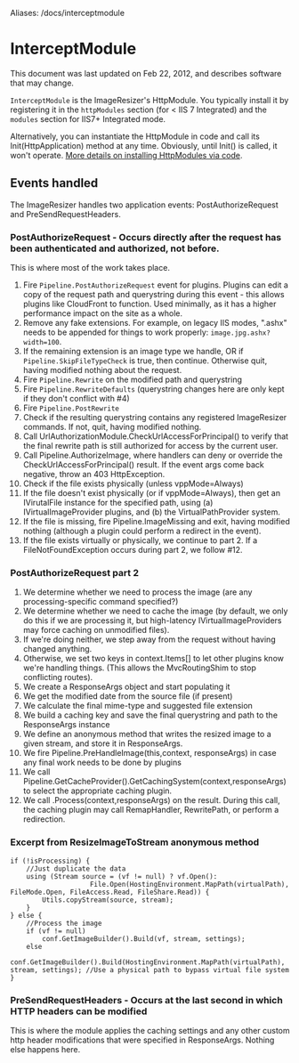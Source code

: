 Aliases: /docs/interceptmodule

# InterceptModule 

This document was last updated on Feb 22, 2012, and describes software that may change.

`InterceptModule` is the ImageResizer's HttpModule. You typically install it by registering it in the `httpModules` section (for < IIS 7 Integrated) and the `modules` section for IIS7+ Integrated mode.

Alternatively, you can instantiate the HttpModule in code and call its Init(HttpApplication) method at any time. Obviously, until Init() is called, it won't operate. [More details on installing HttpModules via code](http://stackoverflow.com/questions/239802/programmatically-register-httpmodules-at-runtime).

## Events handled

The ImageResizer handles two application events: PostAuthorizeRequest and PreSendRequestHeaders.

### PostAuthorizeRequest - Occurs directly after the request has been authenticated and authorized, not before.

This is where most of the work takes place.

1. Fire `Pipeline.PostAuthorizeRequest` event for plugins. Plugins can edit a copy of the request path and querystring during this event - 
   this allows plugins like CloudFront to function. Used minimally, as it has a higher performance impact on the site as a whole.
2. Remove any fake extensions. For example, on legacy IIS modes, ".ashx" needs to be appended for things to work properly: `image.jpg.ashx?width=100`.
3. If the remaining extension is an image type we handle, OR if `Pipeline.SkipFileTypeCheck` is true, then continue. Otherwise quit, having modified nothing about the request.
4. Fire `Pipeline.Rewrite` on the modified path and querystring
5. Fire `Pipeline.RewriteDefaults` (querystring changes here are only kept if they don't conflict with #4)
6. Fire `Pipeline.PostRewrite`
7. Check if the resulting querystring contains any registered ImageResizer commands. If not, quit, having modified nothing.
8. Call UrlAuthorizationModule.CheckUrlAccessForPrincipal() to verify that the final rewrite path is still authorized for access by the current user.
9. Call Pipeline.AuthorizeImage, where handlers can deny or override the CheckUrlAccessForPrincipal() result. If the event args come back negative, throw an 403 HttpException.
10. Check if the file exists physically (unless vppMode=Always)
11. If the file doesn't exist physically (or if vppMode=Always), then get an IVirutalFile instance for the specified path, using (a) IVirtualImageProvider plugins, and (b) the VirtualPathProvider system.
12. If the file is missing, fire Pipeline.ImageMissing and exit, having modified nothing (although a plugin could perform a redirect in the event).
13. If the file exists virtually or physically, we continue to part 2. If a FileNotFoundException occurs during part 2, we follow #12.

### PostAuthorizeRequest part 2

1. We determine whether we need to process the image (are any processing-specific command specified?)
2. We determine whether we need to cache the image (by default, we only do this if we are processing it, but high-latency IVirtualImageProviders may force caching on unmodified files).
3. If we're doing neither, we step away from the request without having changed anything.
4. Otherwise, we set two keys in context.Items[] to let other plugins know we're handling things. (This allows the MvcRoutingShim to stop conflicting routes).
5. We create a ResponseArgs object and start populating it
6. We get the modified date from the source file (if present)
7. We calculate the final mime-type and suggested file extension
8. We build a caching key and save the final querystring and path to the ResponseArgs instance
9. We define an anonymous method that writes the resized image to a given stream, and store it in ResponseArgs.
10. We fire Pipeline.PreHandleImage(this,context, responseArgs) in case any final work needs to be done by plugins
11. We call Pipeline.GetCacheProvider().GetCachingSystem(context,responseArgs) to select the appropriate caching plugin.
12. We call .Process(context,responseArgs) on the result. During this call, the caching plugin may call RemapHandler, RewritePath, or perform a redirection.


### Excerpt from ResizeImageToStream anonymous method

	if (!isProcessing) {
	    //Just duplicate the data
	    using (Stream source = (vf != null) ? vf.Open(): 
	                    File.Open(HostingEnvironment.MapPath(virtualPath), FileMode.Open, FileAccess.Read, FileShare.Read)) {
	        Utils.copyStream(source, stream);
	    }
	} else {
	    //Process the image
	    if (vf != null)
	        conf.GetImageBuilder().Build(vf, stream, settings);
	    else
	        conf.GetImageBuilder().Build(HostingEnvironment.MapPath(virtualPath), stream, settings); //Use a physical path to bypass virtual file system
	}


### PreSendRequestHeaders - Occurs at the last second in which HTTP headers can be modified

This is where the module applies the caching settings and any other custom http header modifications that were specified in ResponseArgs. Nothing else happens here.
